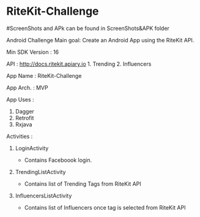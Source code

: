 # RiteKit-Challenge
#ScreenShots and APk can be found in ScreenShots&APK folder

Android Challenge
Main goal: Create an Android App using the RiteKit API.

Min SDK Version : 16 

API : http://docs.ritekit.apiary.io 
	1. Trending 
	2. Influencers
	
App Name : RiteKit-Challenge

App Arch. : MVP 

App Uses :

1. Dagger 
2. Retrofit 
3. Rxjava

Activities :
1. LoginActivity 
	- Contains Faceboook login.
2. TrendingListActivity
	- Contains list of Trending Tags from RiteKit API
	
3. InfluencersListActivity
	- Contains list of Influencers once tag is selected from RiteKit API